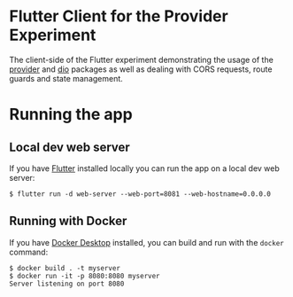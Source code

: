 # Flutter Client for the Provider Experiment

The client-side of the Flutter experiment demonstrating the usage of the [provider](https://pub.dev/packages/provider) and [dio](https://pub.dev/packages/dio) packages
as well as dealing with CORS requests, route guards and state management.

# Running the app

## Local dev web server

If you have [Flutter](https://docs.flutter.dev/get-started/install) installed locally you can run the app on a local dev web server:

```
$ flutter run -d web-server --web-port=8081 --web-hostname=0.0.0.0
```

## Running with Docker

If you have [Docker Desktop](https://www.docker.com/get-started) installed, you
can build and run with the `docker` command:

```
$ docker build . -t myserver
$ docker run -it -p 8080:8080 myserver
Server listening on port 8080
```
